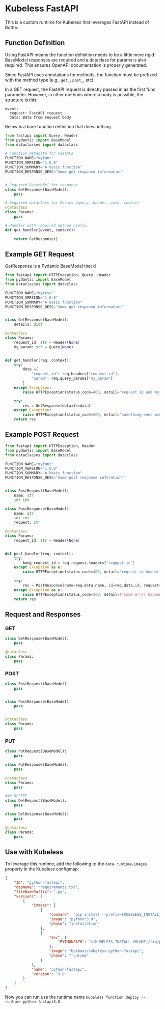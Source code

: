 # Kubeless FastAPI

This is a custom runtime for Kubeless that leverages FastAPI instead of Bottle.

## Function Definition

Using FastAPI means the function definition needs to be a little more rigid. BaseModel responses are required and a dataclass for params is also required. This ensures OpenAPI documentation is properly generated. 

Since FastAPI uses annotations for methods, the function must be prefixed with the method type (e.g., `get_`, `post_`, etc). 

In a GET request, the FastAPI request is directly passed in as the first func parameter. However, in other methods where a body is possible, the structure is this:

```
event:
  request: FastAPI request
  data: Data from request body
```

Below is a bare function definition that does nothing.

```python
from fastapi import Query, Header
from pydantic import BaseModel
from dataclasses import dataclass

# Function metadata for FastAPI
FUNCTION_NAME="myfunc"
FUNCTION_VERSION="1.0.0"
FUNCTION_SUMMARY="A basic function"
FUNCTION_RESPONSE_DESC="Some get response information"


# Required BaseModel for response
class GetResponse(BaseModel):
    pass

# Required dataclass for Params (query, header, path, cookie)
@dataclass
class Params:
    pass

# Handler with required method prefix.
def get_handler(event, context):

    return GetResponse()
```
    

## Example GET Request

GetResponse is a Pydantic BaseModel that d

```python
from fastapi import HTTPException, Query, Header
from pydantic import BaseModel
from dataclasses import dataclass

FUNCTION_NAME="mytest"
FUNCTION_VERSION="1.0.0"
FUNCTION_SUMMARY="A basic function"
FUNCTION_RESPONSE_DESC="Some get response information"


class GetResponse(BaseModel):
    details: dict

@dataclass
class Params:
    request_id: str = Header(None)
    my_param: str = Query(None)


def get_handler(req, context):
    try:
        data ={
            "request_id": req.headers["request-id"],
            "param": req.query_params["my_param"]
        }
    except Exception:
        raise HTTPException(status_code=400, detail="request id and my_param must be set")

    try:
        res = GetResponse(details=data)
    except Exception:
        raise HTTPException(status_code=500, detail="something went wrong")
    return res
```

## Example POST Request

```python
from fastapi import HTTPException, Header
from pydantic import BaseModel
from dataclasses import dataclass

FUNCTION_NAME="myfunc"
FUNCTION_VERSION="1.0.0"
FUNCTION_SUMMARY="A basic function"
FUNCTION_RESPONSE_DESC="Some post response inforation"


class PostRequest(BaseModel):
    name: str
    id: int

class PostResponse(BaseModel):
    name: str
    id: int
    request: str

@dataclass
class Params:
    request_id: str = Header(None)


def post_handler(req, context):
    try:
        kong_request_id = req.request.headers["request-id"]
    except Exception as e:
        raise HTTPException(status_code=400, detail="request id header required")

    try:
        res = PostResponse(name=req.data.name, id=req.data.id, request=request_id)
    except Exception as e:
        raise HTTPException(status_code=500, detail=f"some error happened {e}")
    return res
```

## Request and Responses

### GET
```python
class GetResponse(BaseModel):
    pass

@dataclass
class Params:
    pass
```

### POST
```python
class PostRequest(BaseModel)
    pass


class PostResponse(BaseModel):
    pass


@dataclass
class Params:
    pass
```

### PUT
```python
class PutRequest(BaseModel):
    pass

class PutResponse(BaseModel):
    pass

@dataclass
class Params:
    pass

### DELETE
class DelRequest(BaseModel):
    pass

class DelResponse(BaseModel):
    pass

@dataclass
class Params:
    pass
```


## Use with Kubeless

To leverage this runtime, add the following to the `data.runtime-images` property in the Kubeless configmap:

```json
{
    "ID": "python-fastapi",
    "depName": "requirements.txt",
    "fileNameSuffix": ".py",
    "versions": [
        {
            "images": [
                {
                    "command": "pip install --prefix=$KUBELESS_INSTALL_VOLUME -r $KUBELESS_DEPS_FILE",
                    "image": "python:3.8",
                    "phase": "installation"
                },
                {
                    "env": {
                        "PYTHONPATH": "$(KUBELESS_INSTALL_VOLUME)/lib/python3.8/site-packages:$(KUBELESS_INSTALL_VOLUME)"
                    },
                    "image": "boxboat/kubeless-python-fastapi",
                    "phase": "runtime"
                }
            ],
            "name": "python-fastapi",
            "version": "3.8"
        }
    ]
}
```

Now you can run use the runtime name `kubeless function deploy --runtime python-fastapi3.8`